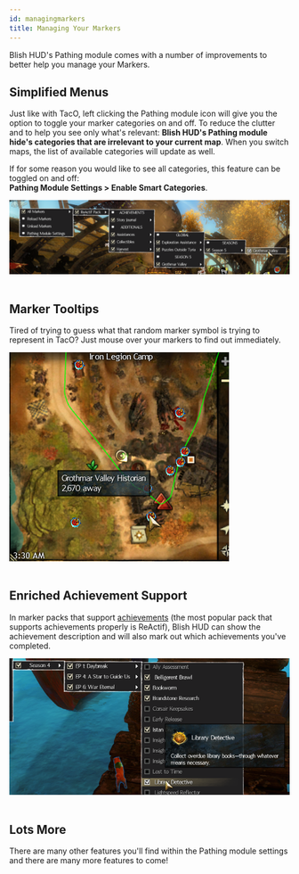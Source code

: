 ```yaml
---
id: managingmarkers
title: Managing Your Markers
---
```


Blish HUD's Pathing module comes with a number of improvements to better help you manage your Markers.

## Simplified Menus

Just like with TacO, left clicking the Pathing module icon will give you the option to toggle your marker categories on and off.  To reduce the clutter and to help you see only what's relevant: **Blish HUD's Pathing module hide's categories that are irrelevant to your current map**.  When you switch maps, the list of available categories will update as well.

If for some reason you would like to see all categories, this feature can be toggled on and off:<br />
**Pathing Module Settings > Enable Smart Categories**.

<img src="/img/pathing/overview/simplified-menus.png" />
<br /><br />

## Marker Tooltips

Tired of trying to guess what that random marker symbol is trying to represent in TacO?  Just mouse over your markers to find out immediately.

<img src="/img/pathing/overview/marker-tooltips.png" />
<br /><br />

## Enriched Achievement Support

In marker packs that support [achievements](/docs/markers/attributes/achievement) (the most popular pack that supports achievements properly is ReActif), Blish HUD can show the achievement description and will also mark out which achievements you've completed.

<img src="/img/pathing/overview/achievement-tooltip.png" />
<br /><br />

## Lots More

There are many other features you'll find within the Pathing module settings and there are many more features to come!